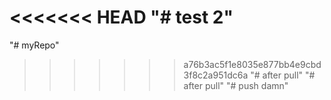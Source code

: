 <<<<<<< HEAD
"# test 2" 
=======
"# myRepo" 
>>>>>>> a76b3ac5f1e8035e877bb4e9cbd3f8c2a951dc6a
"# after pull" 
"# after pull" 
"# push damn" 
